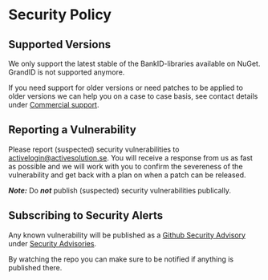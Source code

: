 # Security Policy

## Supported Versions

We only support the latest stable of the BankID-libraries available on NuGet. GrandID is not supported anymore.

If you need support for older versions or need patches to be applied to older versions we can help you on a case to case basis, see contact details under [Commercial support](https://activelogin.net/#support).

## Reporting a Vulnerability

Please report (suspected) security vulnerabilities to [activelogin@activesolution.se](mailto:activelogin@activesolution.se).
You will receive a response from us as fast as possible and we will work with you to confirm the severeness of the vulnerability and get back with a plan on when a patch can be released.

___Note:___ Do ___not___ publish (suspected) security vulnerabilities publically.

## Subscribing to Security Alerts

Any known vulnerability will be published as a [Github Security Advisory](https://docs.github.com/en/code-security/security-advisories/about-github-security-advisories) under [Security Advisories](https://github.com/ActiveLogin/ActiveLogin.Authentication/security/advisories).

By watching the repo you can make sure to be notified if anything is published there.
